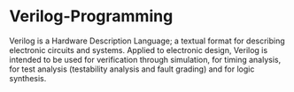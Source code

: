 # Verilog-Programming
Verilog is a Hardware Description Language; a textual format for describing electronic circuits and systems. Applied to electronic design, Verilog is intended to be used for verification through simulation, for timing analysis, for test analysis (testability analysis and fault grading) and for logic synthesis.
